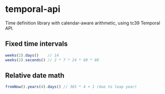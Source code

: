 # temporal-api

Time definition library with calendar-aware arithmetic, using tc39 Temporal API.

## Fixed time intervals

```typescript
weeks(2).days()    // 14
weeks(2).seconds() // 2 * 7 * 24 * 60 * 60
```

## Relative date math

```typescript
fromNow().years(4).days() // 365 * 4 + 1 (due to leap year)
```
